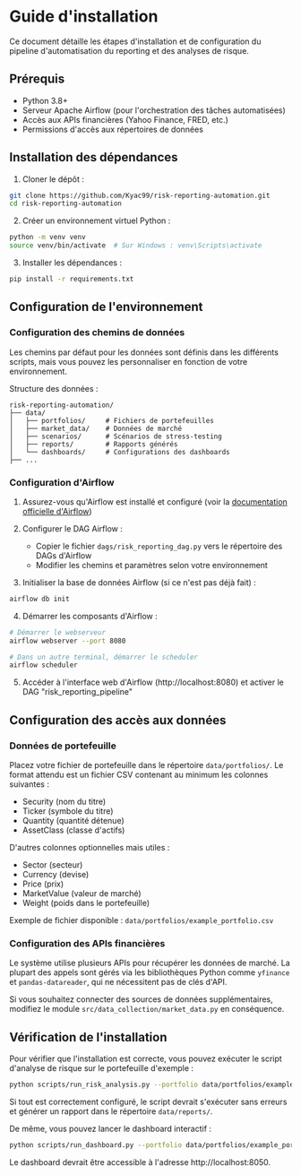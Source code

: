 # Guide d'installation

Ce document détaille les étapes d'installation et de configuration du pipeline d'automatisation du reporting et des analyses de risque.

## Prérequis

- Python 3.8+ 
- Serveur Apache Airflow (pour l'orchestration des tâches automatisées)
- Accès aux APIs financières (Yahoo Finance, FRED, etc.)
- Permissions d'accès aux répertoires de données

## Installation des dépendances

1. Cloner le dépôt :
```bash
git clone https://github.com/Kyac99/risk-reporting-automation.git
cd risk-reporting-automation
```

2. Créer un environnement virtuel Python :
```bash
python -m venv venv
source venv/bin/activate  # Sur Windows : venv\Scripts\activate
```

3. Installer les dépendances :
```bash
pip install -r requirements.txt
```

## Configuration de l'environnement

### Configuration des chemins de données

Les chemins par défaut pour les données sont définis dans les différents scripts, mais vous pouvez les personnaliser en fonction de votre environnement.

Structure des données :
```
risk-reporting-automation/
├── data/
│   ├── portfolios/     # Fichiers de portefeuilles
│   ├── market_data/    # Données de marché
│   ├── scenarios/      # Scénarios de stress-testing
│   ├── reports/        # Rapports générés
│   └── dashboards/     # Configurations des dashboards
├── ...
```

### Configuration d'Airflow

1. Assurez-vous qu'Airflow est installé et configuré (voir la [documentation officielle d'Airflow](https://airflow.apache.org/docs/apache-airflow/stable/start.html))

2. Configurer le DAG Airflow :
   - Copier le fichier `dags/risk_reporting_dag.py` vers le répertoire des DAGs d'Airflow
   - Modifier les chemins et paramètres selon votre environnement

3. Initialiser la base de données Airflow (si ce n'est pas déjà fait) :
```bash
airflow db init
```

4. Démarrer les composants d'Airflow :
```bash
# Démarrer le webserveur
airflow webserver --port 8080

# Dans un autre terminal, démarrer le scheduler
airflow scheduler
```

5. Accéder à l'interface web d'Airflow (http://localhost:8080) et activer le DAG "risk_reporting_pipeline"

## Configuration des accès aux données

### Données de portefeuille

Placez votre fichier de portefeuille dans le répertoire `data/portfolios/`. Le format attendu est un fichier CSV contenant au minimum les colonnes suivantes :
- Security (nom du titre)
- Ticker (symbole du titre)
- Quantity (quantité détenue)
- AssetClass (classe d'actifs)

D'autres colonnes optionnelles mais utiles :
- Sector (secteur)
- Currency (devise)
- Price (prix)
- MarketValue (valeur de marché)
- Weight (poids dans le portefeuille)

Exemple de fichier disponible : `data/portfolios/example_portfolio.csv`

### Configuration des APIs financières

Le système utilise plusieurs APIs pour récupérer les données de marché. La plupart des appels sont gérés via les bibliothèques Python comme `yfinance` et `pandas-datareader`, qui ne nécessitent pas de clés d'API.

Si vous souhaitez connecter des sources de données supplémentaires, modifiez le module `src/data_collection/market_data.py` en conséquence.

## Vérification de l'installation

Pour vérifier que l'installation est correcte, vous pouvez exécuter le script d'analyse de risque sur le portefeuille d'exemple :

```bash
python scripts/run_risk_analysis.py --portfolio data/portfolios/example_portfolio.csv
```

Si tout est correctement configuré, le script devrait s'exécuter sans erreurs et générer un rapport dans le répertoire `data/reports/`.

De même, vous pouvez lancer le dashboard interactif :

```bash
python scripts/run_dashboard.py --portfolio data/portfolios/example_portfolio.csv
```

Le dashboard devrait être accessible à l'adresse http://localhost:8050.
